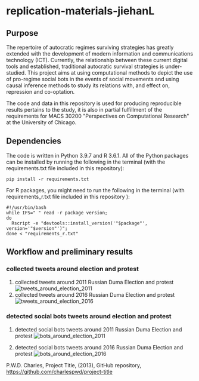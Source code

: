 # replication-materials-jiehanL
## Purpose
The repertoire of autocratic regimes surviving strategies has greatly extended with the development of modern information and communications technology (ICT). Currently, the relationship between these current digital tools and established, traditional autocratic survival strategies is under-studied. This project aims at using computational methods to depict the use of pro-regime social bots in the events of social movements and using causal inference methods to study its relations with, and effect on, repression and co-optation. 

The code and data in this repository is used for producing reproducible results pertains to the study, it is also in partial fulfillment of the requirements for MACS 30200 "Perspectives on Computational Research" at the University of Chicago.

## Dependencies
The code is written in Python 3.9.7 and R 3.6.1. All of the Python packages can be installed by running the following in the terminal (with the requirements.txt file included in this repository):

```
pip install -r requirements.txt
```
For R packages, you might need to run the following in the terminal (with requirements_r.txt file included in this repository ):
```
#!/usr/bin/bash
while IFS=" " read -r package version; 
do 
  Rscript -e "devtools::install_version('"$package"', version='"$version"')"; 
done < "requirements_r.txt"
```

## Workflow and preliminary results

### collected tweets around election and protest 
1. collected tweets around 2011 Russian Duma Election and protest
![tweets_around_election_2011](https://user-images.githubusercontent.com/65253017/165016966-800b721c-e3e3-431e-8fb1-a439d4629026.png)
2. collected tweets around 2016 Russian Duma Election and protest
![tweets_around_election_2016](https://user-images.githubusercontent.com/65253017/165016970-26b68e88-3f59-4472-82b1-0b02db94b18d.png)

### detected social bots tweets around election and protest 
1. detected social bots tweets around 2011 Russian Duma Election and protest
![bots_around_election_2011](https://user-images.githubusercontent.com/65253017/165017137-72dc3c73-5033-49ca-84b6-80938350263f.png)

2. detected social bots tweets around 2016 Russian Duma Election and protest
![bots_around_election_2016](https://user-images.githubusercontent.com/65253017/165017168-c15e37c8-44b0-41b4-9098-45e3b14e277e.png)

P.W.D. Charles, Project Title, (2013), GitHub repository, https://github.com/charlespwd/project-title
